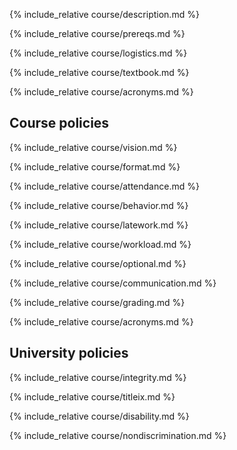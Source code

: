 {% include_relative course/description.md %}

{% include_relative course/prereqs.md %}

{% include_relative course/logistics.md %}

{% include_relative course/textbook.md %}

{% include_relative course/acronyms.md %}

## Course policies

{% include_relative course/vision.md %}

{% include_relative course/format.md %}

{% include_relative course/attendance.md %}

{% include_relative course/behavior.md %}

{% include_relative course/latework.md %}

{% include_relative course/workload.md %}

{% include_relative course/optional.md %}

{% include_relative course/communication.md %}

{% include_relative course/grading.md %}


{% include_relative course/acronyms.md %}

## University policies


{% include_relative course/integrity.md %}

{% include_relative course/titleix.md %}

{% include_relative course/disability.md %}

{% include_relative course/nondiscrimination.md %}


